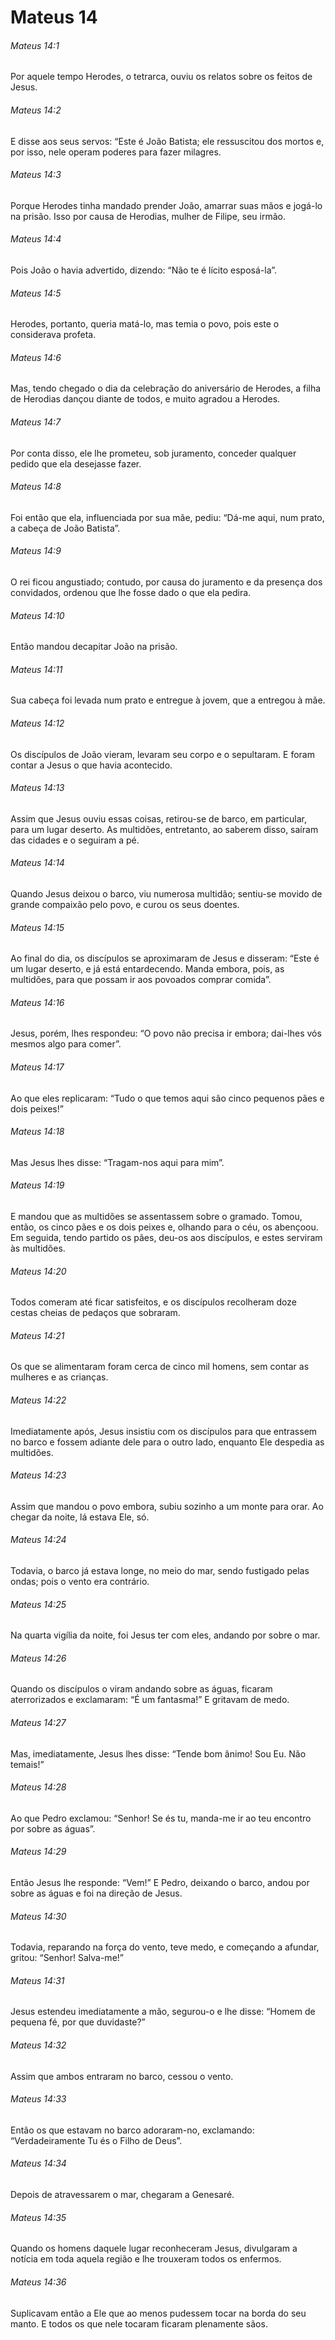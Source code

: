 # Mateus 14

###### Mateus 14:1

Por aquele tempo Herodes, o tetrarca, ouviu os relatos sobre os feitos de Jesus.

###### Mateus 14:2

E disse aos seus servos: “Este é João Batista; ele ressuscitou dos mortos e, por isso, nele operam poderes para fazer milagres.

###### Mateus 14:3

Porque Herodes tinha mandado prender João, amarrar suas mãos e jogá-lo na prisão. Isso por causa de Herodias, mulher de Filipe, seu irmão.

###### Mateus 14:4

Pois João o havia advertido, dizendo: “Não te é lícito esposá-la”.

###### Mateus 14:5

Herodes, portanto, queria matá-lo, mas temia o povo, pois este o considerava profeta.

###### Mateus 14:6

Mas, tendo chegado o dia da celebração do aniversário de Herodes, a filha de Herodias dançou diante de todos, e muito agradou a Herodes.

###### Mateus 14:7

Por conta disso, ele lhe prometeu, sob juramento, conceder qualquer pedido que ela desejasse fazer.

###### Mateus 14:8

Foi então que ela, influenciada por sua mãe, pediu: “Dá-me aqui, num prato, a cabeça de João Batista”.

###### Mateus 14:9

O rei ficou angustiado; contudo, por causa do juramento e da presença dos convidados, ordenou que lhe fosse dado o que ela pedira.

###### Mateus 14:10

Então mandou decapitar João na prisão.

###### Mateus 14:11

Sua cabeça foi levada num prato e entregue à jovem, que a entregou à mãe.

###### Mateus 14:12

Os discípulos de João vieram, levaram seu corpo e o sepultaram. E foram contar a Jesus o que havia acontecido.

###### Mateus 14:13

Assim que Jesus ouviu essas coisas, retirou-se de barco, em particular, para um lugar deserto. As multidões, entretanto, ao saberem disso, saíram das cidades e o seguiram a pé.

###### Mateus 14:14

Quando Jesus deixou o barco, viu numerosa multidão; sentiu-se movido de grande compaixão pelo povo, e curou os seus doentes.

###### Mateus 14:15

Ao final do dia, os discípulos se aproximaram de Jesus e disseram: “Este é um lugar deserto, e já está entardecendo. Manda embora, pois, as multidões, para que possam ir aos povoados comprar comida”.

###### Mateus 14:16

Jesus, porém, lhes respondeu: “O povo não precisa ir embora; dai-lhes vós mesmos algo para comer”.

###### Mateus 14:17

Ao que eles replicaram: “Tudo o que temos aqui são cinco pequenos pães e dois peixes!”

###### Mateus 14:18

Mas Jesus lhes disse: “Tragam-nos aqui para mim”.

###### Mateus 14:19

E mandou que as multidões se assentassem sobre o gramado. Tomou, então, os cinco pães e os dois peixes e, olhando para o céu, os abençoou. Em seguida, tendo partido os pães, deu-os aos discípulos, e estes serviram às multidões.

###### Mateus 14:20

Todos comeram até ficar satisfeitos, e os discípulos recolheram doze cestas cheias de pedaços que sobraram.

###### Mateus 14:21

Os que se alimentaram foram cerca de cinco mil homens, sem contar as mulheres e as crianças.

###### Mateus 14:22

Imediatamente após, Jesus insistiu com os discípulos para que entrassem no barco e fossem adiante dele para o outro lado, enquanto Ele despedia as multidões.

###### Mateus 14:23

Assim que mandou o povo embora, subiu sozinho a um monte para orar. Ao chegar da noite, lá estava Ele, só.

###### Mateus 14:24

Todavia, o barco já estava longe, no meio do mar, sendo fustigado pelas ondas; pois o vento era contrário.

###### Mateus 14:25

Na quarta vigília da noite, foi Jesus ter com eles, andando por sobre o mar.

###### Mateus 14:26

Quando os discípulos o viram andando sobre as águas, ficaram aterrorizados e exclamaram: “É um fantasma!” E gritavam de medo.

###### Mateus 14:27

Mas, imediatamente, Jesus lhes disse: “Tende bom ânimo! Sou Eu. Não temais!”

###### Mateus 14:28

Ao que Pedro exclamou: “Senhor! Se és tu, manda-me ir ao teu encontro por sobre as águas”.

###### Mateus 14:29

Então Jesus lhe responde: “Vem!” E Pedro, deixando o barco, andou por sobre as águas e foi na direção de Jesus.

###### Mateus 14:30

Todavia, reparando na força do vento, teve medo, e começando a afundar, gritou: “Senhor! Salva-me!”

###### Mateus 14:31

Jesus estendeu imediatamente a mão, segurou-o e lhe disse: “Homem de pequena fé, por que duvidaste?”

###### Mateus 14:32

Assim que ambos entraram no barco, cessou o vento.

###### Mateus 14:33

Então os que estavam no barco adoraram-no, exclamando: “Verdadeiramente Tu és o Filho de Deus”.

###### Mateus 14:34

Depois de atravessarem o mar, chegaram a Genesaré.

###### Mateus 14:35

Quando os homens daquele lugar reconheceram Jesus, divulgaram a notícia em toda aquela região e lhe trouxeram todos os enfermos.

###### Mateus 14:36

Suplicavam então a Ele que ao menos pudessem tocar na borda do seu manto. E todos os que nele tocaram ficaram plenamente sãos.

